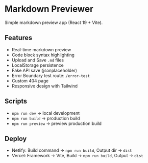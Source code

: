 # Markdown Previewer

Simple markdown preview app (React 19 + Vite).

## Features
- Real-time markdown preview
- Code block syntax highlighting
- Upload and Save `.md` files
- LocalStorage persistence
- Fake API save (jsonplaceholder)
- Error Boundary test route: `/error-test`
- Custom 404 page
- Responsive design with Tailwind

## Scripts
- `npm run dev` → local development
- `npm run build` → production build
- `npm run preview` → preview production build

## Deploy
- Netlify: Build command → `npm run build`, Output dir → `dist`
- Vercel: Framework → Vite, Build → `npm run build`, Output → `dist`
